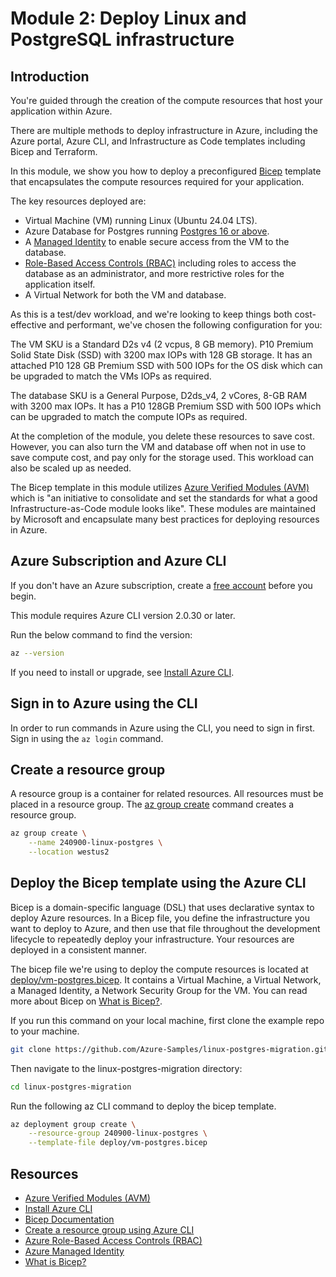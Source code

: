 # Module 2: Deploy Linux and PostgreSQL infrastructure​

## Introduction

You're guided through the creation of the compute resources that host your application within Azure.

There are multiple methods to deploy infrastructure in Azure, including the Azure portal, Azure CLI, and Infrastructure as Code templates including Bicep and Terraform.

In this module, we show you how to deploy a preconfigured [Bicep](/azure/azure-resource-manager/bicep/overview?tabs=bicep) template that encapsulates the compute resources required for your application.

The key resources deployed are:

- Virtual Machine (VM) running Linux (Ubuntu 24.04 LTS).
- Azure Database for Postgres running [Postgres 16 or above](https://www.postgresql.org/download/).
- A [Managed Identity](/entra/identity/managed-identities-azure-resources/overview) to enable secure access from the VM to the database.
- [Role-Based Access Controls (RBAC)](/azure/role-based-access-control/overview) including roles to access the database as an administrator, and more restrictive roles for the application itself.
- A Virtual Network for both the VM and database.

As this is a test/dev workload, and we're looking to keep things both cost-effective and performant, we've chosen the following configuration for you:

The VM SKU is a Standard D2s v4 (2 vcpus, 8 GB memory). P10 Premium Solid State Disk (SSD) with 3200 max IOPs with 128 GB storage. It has an attached P10 128 GB Premium SSD with 500 IOPs for the OS disk which can be upgraded to match the VMs IOPs as required.

The database SKU is a General Purpose, D2ds_v4, 2 vCores, 8-GB RAM with 3200 max IOPs. It has a P10 128GB Premium SSD with 500 IOPs which can be upgraded to match the compute IOPs as required.

At the completion of the module, you delete these resources to save cost. However, you can also turn the VM and database off when not in use to save compute cost, and pay only for the storage used. This workload can also be scaled up as needed.

The Bicep template in this module utilizes [Azure Verified Modules (AVM)](https://azure.github.io/Azure-Verified-Modules/) which is "an initiative to consolidate and set the standards for what a good Infrastructure-as-Code module looks like". These modules are maintained by Microsoft and encapsulate many best practices for deploying resources in Azure. 

## Azure Subscription and Azure CLI 

If you don't have an Azure subscription, create a [free account](https://azure.microsoft.com/free/) before you begin.

This module requires Azure CLI version 2.0.30 or later. 

Run the below command to find the version:

```bash
az --version
```

If you need to install or upgrade, see [Install Azure CLI](/cli/azure/install-azure-cli).

## Sign in to Azure using the CLI

In order to run commands in Azure using the CLI, you need to sign in first. Sign in using the `az login` command.

## Create a resource group

A resource group is a container for related resources. All resources must be placed in a resource group. The [az group create](/cli/azure/group) command creates a resource group.

```bash
az group create \
    --name 240900-linux-postgres \
    --location westus2
```

## Deploy the Bicep template using the Azure CLI

Bicep is a domain-specific language (DSL) that uses declarative syntax to deploy Azure resources. In a Bicep file, you define the infrastructure you want to deploy to Azure, and then use that file throughout the development lifecycle to repeatedly deploy your infrastructure. Your resources are deployed in a consistent manner.

The bicep file we're using to deploy the compute resources is located at [deploy/vm-postgres.bicep](./deploy/vm-postgres.bicep). It contains a Virtual Machine, a Virtual Network, a Managed Identity, a Network Security Group for the VM. You can read 
more about Bicep on [What is Bicep?](/azure/azure-resource-manager/bicep/overview?tabs=bicep).

If you run this command on your local machine, first clone the example repo to your machine.

```bash
git clone https://github.com/Azure-Samples/linux-postgres-migration.git
```

Then navigate to the linux-postgres-migration directory:

```bash
cd linux-postgres-migration
```

Run the following az CLI command to deploy the bicep template.

```bash
az deployment group create \
    --resource-group 240900-linux-postgres \
    --template-file deploy/vm-postgres.bicep
```

## Resources
- [Azure Verified Modules (AVM)](https://azure.github.io/Azure-Verified-Modules/)
- [Install Azure CLI](/cli/azure/install-azure-cli)
- [Bicep Documentation](/azure/azure-resource-manager/bicep/overview?tabs=bicep)
- [Create a resource group using Azure CLI](/cli/azure/group)
- [Azure Role-Based Access Controls (RBAC)](/azure/role-based-access-control/overview) 
- [Azure Managed Identity](/entra/identity/managed-identities-azure-resources/overview)
- [What is Bicep?](/azure/azure-resource-manager/bicep/overview?tabs=bicep)